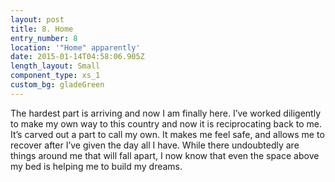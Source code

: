 ```yaml
---
layout: post
title: 8. Home
entry_number: 8
location: '"Home" apparently'
date: 2015-01-14T04:58:06.905Z
length_layout: Small
component_type: xs_1
custom_bg: gladeGreen
---
```

The hardest part is arriving and now I am finally here. I’ve worked diligently to make my own way to this country and now it is reciprocating back to me. It’s carved out a part to call my own. It makes me feel safe, and allows me to recover after I’ve given the day all I have. While there undoubtedly are things around me that will fall apart, I now know that even the space above my bed is helping me to build my dreams.
